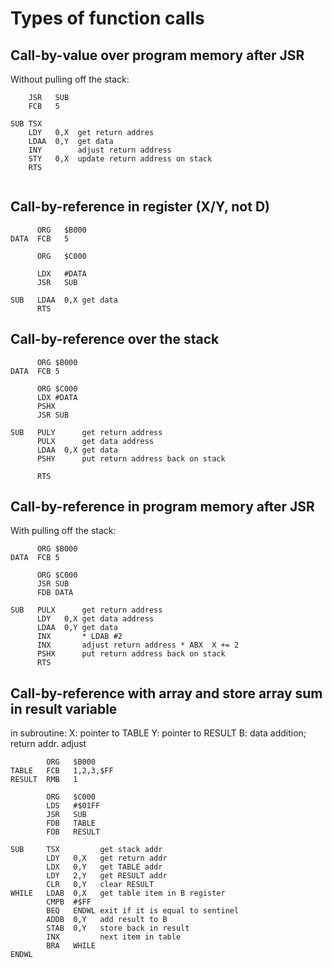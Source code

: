 # Types of function calls

## Call-by-value over program memory after JSR

Without pulling off the stack:
```
    JSR   SUB
    FCB   5

SUB TSX
    LDY   0,X  get return addres
    LDAA  0,Y  get data
    INY        adjust return address
    STY   0,X  update return address on stack
    RTS


```

## Call-by-reference in register (X/Y, not D)

```
      ORG   $B000
DATA  FCB   5

      ORG   $C000

      LDX   #DATA
      JSR   SUB

SUB   LDAA  0,X get data
      RTS

```

## Call-by-reference over the stack

```
      ORG $B000
DATA  FCB 5

      ORG $C000
      LDX #DATA
      PSHX
      JSR SUB

SUB   PULY      get return address
      PULX      get data address
      LDAA  0,X get data
      PSHY      put return address back on stack

      RTS
```

## Call-by-reference in program memory after JSR

With pulling off the stack:
```
      ORG $B000
DATA  FCB 5

      ORG $C000
      JSR SUB
      FDB DATA

SUB   PULX      get return address
      LDY   0,X get data address
      LDAA  0,Y get data
      INX       * LDAB #2
      INX       adjust return address * ABX  X += 2
      PSHX      put return address back on stack
      RTS
```

## Call-by-reference with array and store array sum in result variable

in subroutine:
X: pointer to TABLE
Y: pointer to RESULT
B: data addition; return addr. adjust
```
        ORG   $B000
TABLE   FCB   1,2,3,$FF
RESULT  RMB   1

        ORG   $C000
        LDS   #$01FF
        JSR   SUB
        FDB   TABLE
        FDB   RESULT

SUB     TSX         get stack addr
        LDY   0,X   get return addr
        LDX   0,Y   get TABLE addr
        LDY   2,Y   get RESULT addr
        CLR   0,Y   clear RESULT
WHILE   LDAB  0,X   get table item in B register
        CMPB  #$FF
        BEQ   ENDWL exit if it is equal to sentinel
        ADDB  0,Y   add result to B
        STAB  0,Y   store back in result
        INX         next item in table
        BRA   WHILE
ENDWL
```
